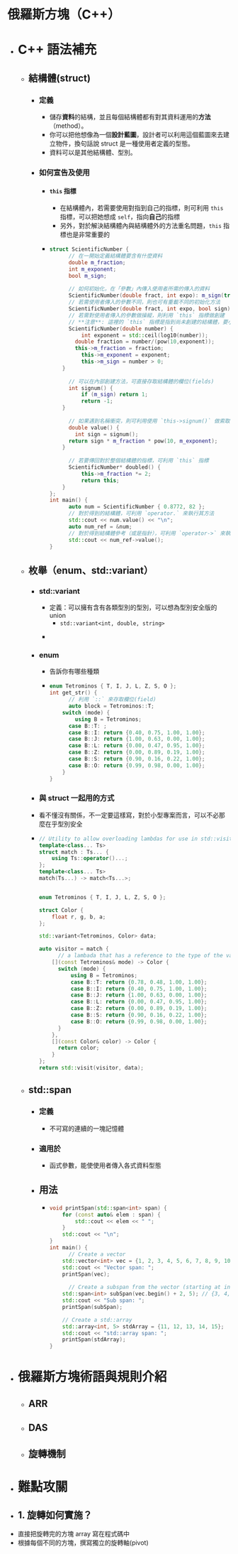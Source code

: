 # 俄羅斯方塊（C++）
- # C++ 語法補充
	- ## 結構體(struct)
		- ### 定義
			- 儲存**資料**的結構，並且每個結構體都有對其資料運用的**方法**（method）。
			- 你可以把他想像為一個**設計藍圖**，設計者可以利用這個藍圖來去建立物件，換句話說 struct 是一種使用者定義的型態。
			- 資料可以是其他結構體、型別。
		- ### 如何宣告及使用
			- #### `this`  指標
				- 在結構體內，若需要使用對指到自己的指標，則可利用 `this` 指標，可以把她想成 `self`，指向**自己**的指標
				- 另外，對於解決結構體內與結構體外的方法重名問題，`this` 指標也是非常重要的
			- ```cpp
			  struct ScientificNumber {
			    	// 在一開始定義結構體要含有什麼資料
			    	double m_fraction;
			    	int m_exponent;
			    	bool m_sign;
			    
			    	// 如何初始化，在「參數」內傳入使用者所需的傳入的資料
			    	ScientificNumber(double fract, int expo): m_sign(true), m_exponent(expo), m_fraction(fract) {}
			    	// 若需使用者傳入的參數不同，則也可有重載不同的初始化方法
			    	ScientificNumber(double fract, int expo, bool sign): m_sign(sign), m_exponent(expo), m_fraction(fract) {}
			    	// 若需對使用者傳入的參數做操縱，則利用 `this` 指標做創建
			    	// **注意**: 這裡的 `this` 指標是指到尚未創建的結構體，要小心使用
			    	ScientificNumber(double number) {
			        	int exponent = std::ceil(log10(number));
			          double fraction = number/(pow(10,exponent));
			          this->m_fraction = fraction;
			        	this->m_exponent = exponent;
			        	this->m_sign = number > 0;
			      }
			    
			    	// 可以在內部創建方法，可直接存取結構體的欄位(fields)
			    	int signum() {
			        	if (m_sign) return 1;
			        	return -1;
			      }
			    
			    	// 如果遇到名稱衝突，則可利用使用 `this->signum()` 做索取
			    	double value() {
			          int sign = signum();
			       	return sign * m_fraction * pow(10, m_exponent);
			      }
			    
			    	// 若要傳回對於整個結構體的指標，可利用 `this` 指標
			    	ScientificNumber* doubled() {
			    		this->m_fraction *= 2;
			        	return this;
			      }
			  };
			  int main() {
			    	auto num = ScientificNumber { 0.8772, 82 };
			    	// 對於得到的結構體，可利用 `operator.` 來執行其方法
			    	std::cout << num.value() << "\n";
			     	auto num_ref = &num;
			    	// 對於得到結構體參考（或是指針），可利用 `operator->` 來執行其方法
			    	std::cout << num_ref->value();
			  }
			  ```
	- ## 枚舉（enum、std::variant）
		- ### std::variant
			- 定義：可以擁有含有各類型別的型別，可以想為型別安全版的 union
				- `std::variant<int, double, string>`
			- ```cpp
			  ```
		- ### enum
			- 告訴你有哪些種類
			- ```cpp
			  enum Tetrominos { T, I, J, L, Z, S, O };
			  int get_str() {
			    	// 利用 `::` 來存取欄位(field)
			    	auto block = Tetrominos::T;
			      switch (mode) {
			          using B = Tetrominos;
			        case B::T: ;
			        case B::I: return {0.40, 0.75, 1.00, 1.00};
			        case B::J: return {1.00, 0.63, 0.00, 1.00};
			        case B::L: return {0.00, 0.47, 0.95, 1.00};
			        case B::Z: return {0.00, 0.89, 0.19, 1.00};
			        case B::S: return {0.90, 0.16, 0.22, 1.00};
			        case B::O: return {0.99, 0.98, 0.00, 1.00};
			      }
			  }
			  ```
		- ###  與 struct 一起用的方式
		- 看不懂沒有關係，不一定要這樣寫，對於小型專案而言，可以不必那麼在乎型別安全
		- ```cpp
		  // Utility to allow overloading lambdas for use in std::visit
		  template<class... Ts>
		  struct match : Ts... {
		      using Ts::operator()...;
		  };
		  template<class... Ts>
		  match(Ts...) -> match<Ts...>;
		  
		  
		  enum Tetrominos { T, I, J, L, Z, S, O };
		  
		  struct Color {
		      float r, g, b, a;
		  };
		  
		  std::variant<Tetrominos, Color> data;
		  
		  auto visitor = match {
		    	// a lambada that has a reference to the type of the variant
		      [](const Tetrominos& mode) -> Color {
		        switch (mode) {
		            using B = Tetrominos;
		            case B::T: return {0.78, 0.48, 1.00, 1.00};
		            case B::I: return {0.40, 0.75, 1.00, 1.00};
		            case B::J: return {1.00, 0.63, 0.00, 1.00};
		            case B::L: return {0.00, 0.47, 0.95, 1.00};
		            case B::Z: return {0.00, 0.89, 0.19, 1.00};
		            case B::S: return {0.90, 0.16, 0.22, 1.00};
		            case B::O: return {0.99, 0.98, 0.00, 1.00};
		        }
		      },
		      [](const Color& color) -> Color {
		        return color;
		      }
		  };
		  return std::visit(visitor, data);
		  ```
	- ## std::span
		- ### 定義
			- 不可寫的連續的一塊記憶體
		- ### 適用於
			- 函式參數，能使使用者傳入各式資料型態
		- ## 用法
			- ```cpp
			  void printSpan(std::span<int> span) {
			      for (const auto& elem : span) {
			          std::cout << elem << " ";
			      }
			      std::cout << "\n";
			  }
			  int main() {
			    	// Create a vector
			      std::vector<int> vec = {1, 2, 3, 4, 5, 6, 7, 8, 9, 10};
			      std::cout << "Vector span: ";
			      printSpan(vec);
			    
			    	// Create a subspan from the vector (starting at index 2, length 5), does not reallocate array
			      std::span<int> subSpan(vec.begin() + 2, 5); // {3, 4, 5, 6, 7}
			      std::cout << "Sub span: ";
			      printSpan(subSpan);
			  
			      // Create a std::array
			      std::array<int, 5> stdArray = {11, 12, 13, 14, 15};
			      std::cout << "std::array span: ";
			      printSpan(stdArray);
			  }
			  ```
- # 俄羅斯方塊術語與規則介紹
	- ## ARR
	- ## DAS
	- ## 旋轉機制
- # 難點攻關
- ## 1. 旋轉如何實施？
- 直接把旋轉完的方塊 array 寫在程式碼中
- 根據每個不同的方塊，撰寫獨立的旋轉軸(pivot)